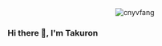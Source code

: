 <p align="center">&nbsp;<img align="center" src="https://github-readme-stats.vercel.app/api?username=cnyvfang&show_icons=true&locale=en" alt="cnyvfang" /></p>

### Hi there 👋, I'm Takuron

<!--
**takuron/takuron** is a ✨ _special_ ✨ repository because its `README.md` (this file) appears on your GitHub profile.

Here are some ideas to get you started:

- 🔭 I’m currently working on ...
- 🌱 I’m currently learning ...
- 👯 I’m looking to collaborate on ...
- 🤔 I’m looking for help with ...
- 💬 Ask me about ...
- 📫 How to reach me: ...
- 😄 Pronouns: ...
- ⚡ Fun fact: ...
-->
